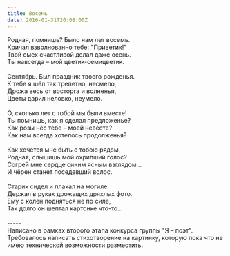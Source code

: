 ```yaml
---
title: Восемь
date: 2016-01-31T20:08:00Z
---
```


Родная, помнишь? Было нам лет восемь.<br />
Кричал взволнованно тебе: "Приветик!"<br />
Твой смех счастливой делал даже осень.<br />
Ты навсегда – мой цветик-семицветик.<br />
<br />
Сентябрь. Был праздник твоего рожденья.<br />
К тебе я шёл так трепетно, несмело,<br />
Дрожа весь от восторга и волненья,<br />
Цветы дарил неловко, неумело.<br />
<br />
О, сколько лет с тобой мы были вместе!<br />
Ты помнишь, как я сделал предложенье?<br />
Как розы нёс тебе – моей невесте?<br />
Как нам всегда хотелось продолженья?<br />
<br />
Как хочется мне быть с тобою рядом,<br />
Родная, слышишь мой охрипший голос?<br />
Согрей мне сердце синим ясным взглядом…<br />
И чёрен станет поседевший волос.<br />
<br />
Старик сидел и плакал на могиле.<br />
Держал в руках дрожащих дряхлых фото.<br />
Ему с колен подняться не по силе,<br />
Так долго он шептал картонке что-то…<br />
<br />
-----<br />
Написано в рамках второго этапа конкурса группы "Я – поэт".<br />
Требовалось написать стихотворение на картинку, которую пока что не имею технической возможности разместить.<br />
<br />
